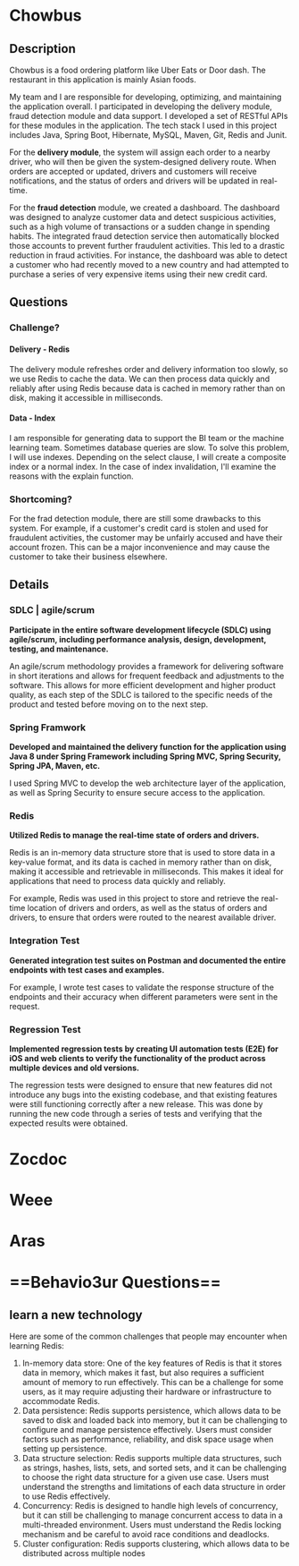 # Chowbus

## Description

Chowbus is a food ordering platform like Uber Eats or Door dash. The restaurant in this application is mainly Asian foods.

My team and I are responsible for developing, optimizing, and maintaining the application overall. I participated in developing the delivery module, fraud detection module and data support. I developed a set of RESTful APIs for these modules in the application. The tech stack I used in this project includes Java, Spring Boot, Hibernate, MySQL, Maven, Git, Redis and Junit.

For the **delivery module**, the system will assign each order to a nearby driver, who will then be given the system-designed delivery route. When orders are accepted or updated, drivers and customers will receive notifications, and the status of orders and drivers will be updated in real-time.

For the **fraud detection** module, we created a dashboard. The dashboard was designed to analyze customer data and detect suspicious activities, such as a high volume of transactions or a sudden change in spending habits. The integrated fraud detection service then automatically blocked those accounts to prevent further fraudulent activities. This led to a drastic reduction in fraud activities.  For instance, the dashboard was able to detect a customer who had recently moved to a new country and had attempted to purchase a series of very expensive items using their new credit card. 

## Questions

### Challenge?

#### Delivery - Redis

The delivery module refreshes order and delivery information too slowly, so we use Redis to cache the data. We can then process data quickly and reliably after using Redis because data is cached in memory rather than on disk, making it accessible in milliseconds.

#### Data - Index

I am responsible for generating data to support the BI team or the machine learning team. Sometimes database queries are slow. To solve this problem, I will use indexes. Depending on the select clause, I will create a composite index or a normal index. In the case of index invalidation, I'll examine the reasons with the explain function.

### Shortcoming?

For the frad detection module, there are still some drawbacks to this system. For example, if a customer's credit card is stolen and used for fraudulent activities, the customer may be unfairly accused and have their account frozen. This can be a major inconvenience and may cause the customer to take their business elsewhere.

## Details

### SDLC | agile/scrum

**Participate in the entire software development lifecycle (SDLC) using agile/scrum, including performance analysis, design, development, testing, and maintenance.** 

An agile/scrum methodology provides a framework for delivering software in short iterations and allows for frequent feedback and adjustments to the software. This allows for more efficient development and higher product quality, as each step of the SDLC is tailored to the specific needs of the product and tested before moving on to the next step.

### Spring Framwork

**Developed and maintained the delivery function for the application using Java 8 under Spring Framework including Spring MVC, Spring Security, Spring JPA, Maven, etc.** 

I used Spring MVC to develop the web architecture layer of the application, as well as Spring Security to ensure secure access to the application.

### Redis

**Utilized Redis to manage the real-time state of orders and drivers.** 

Redis is an in-memory data structure store that is used to store data in a key-value format, and its data is cached in memory rather than on disk, making it accessible and retrievable in milliseconds. This makes it ideal for applications that need to process data quickly and reliably. 

For example, Redis was used in this project to store and retrieve the real-time location of drivers and orders, as well as the status of orders and drivers, to ensure that orders were routed to the nearest available driver.

### Integration Test

**Generated integration test suites on Postman and documented the entire endpoints with test cases and examples.** 

For example, I wrote test cases to validate the response structure of the endpoints and their accuracy when different parameters were sent in the request.

### **Regression Test** 

**Implemented regression tests by creating UI automation tests (E2E) for iOS and web clients to verify the functionality of the product across multiple devices and old versions.** 

The regression tests were designed to ensure that new features did not introduce any bugs into the existing codebase, and that existing features were still functioning correctly after a new release. This was done by running the new code through a series of tests and verifying that the expected results were obtained.



# Zocdoc

# Weee

# Aras

# ==Behavio3ur Questions==

## learn a new technology

Here are some of the common challenges that people may encounter when learning Redis:

1. In-memory data store: One of the key features of Redis is that it stores data in memory, which makes it fast, but also requires a sufficient amount of memory to run effectively. This can be a challenge for some users, as it may require adjusting their hardware or infrastructure to accommodate Redis.
2. Data persistence: Redis supports persistence, which allows data to be saved to disk and loaded back into memory, but it can be challenging to configure and manage persistence effectively. Users must consider factors such as performance, reliability, and disk space usage when setting up persistence.
3. Data structure selection: Redis supports multiple data structures, such as strings, hashes, lists, sets, and sorted sets, and it can be challenging to choose the right data structure for a given use case. Users must understand the strengths and limitations of each data structure in order to use Redis effectively.
4. Concurrency: Redis is designed to handle high levels of concurrency, but it can still be challenging to manage concurrent access to data in a multi-threaded environment. Users must understand the Redis locking mechanism and be careful to avoid race conditions and deadlocks.
5. Cluster configuration: Redis supports clustering, which allows data to be distributed across multiple nodes